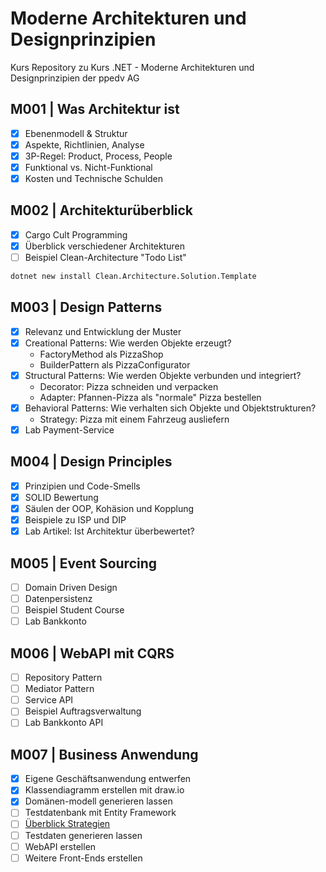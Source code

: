 # Moderne Architekturen und Designprinzipien
Kurs Repository zu Kurs .NET - Moderne Architekturen und Designprinzipien der ppedv AG

## M001 | Was Architektur ist

- [x] Ebenenmodell & Struktur
- [x] Aspekte, Richtlinien, Analyse
- [x] 3P-Regel: Product, Process, People
- [x] Funktional vs. Nicht-Funktional
- [x] Kosten und Technische Schulden

## M002 | Architekturüberblick

- [x] Cargo Cult Programming
- [x] Überblick verschiedener Architekturen
- [ ] Beispiel Clean-Architecture "Todo List"

```bash
dotnet new install Clean.Architecture.Solution.Template
```

## M003 | Design Patterns

- [x] Relevanz und Entwicklung der Muster
- [x] Creational Patterns: Wie werden Objekte erzeugt?
  *  FactoryMethod als PizzaShop
  *  BuilderPattern als PizzaConfigurator
- [x] Structural Patterns: Wie werden Objekte verbunden und integriert?
  *  Decorator: Pizza schneiden und verpacken
  *  Adapter: Pfannen-Pizza als "normale" Pizza bestellen
- [x] Behavioral Patterns: Wie verhalten sich Objekte und Objektstrukturen?
  *  Strategy: Pizza mit einem Fahrzeug ausliefern
- [x] Lab Payment-Service

## M004 | Design Principles

- [x] Prinzipien und Code-Smells
- [x] SOLID Bewertung
- [x] Säulen der OOP, Kohäsion und Kopplung
- [x] Beispiele zu ISP und DIP
- [x] Lab Artikel: Ist Architektur überbewertet?

## M005 | Event Sourcing

- [ ] Domain Driven Design
- [ ] Datenpersistenz
- [ ] Beispiel Student Course
- [ ] Lab Bankkonto

## M006 | WebAPI mit CQRS

- [ ] Repository Pattern
- [ ] Mediator Pattern
- [ ] Service API
- [ ] Beispiel Auftragsverwaltung
- [ ] Lab Bankkonto API

## M007 | Business Anwendung

- [x] Eigene Geschäftsanwendung entwerfen
- [x] Klassendiagramm erstellen mit draw.io
- [x] Domänen-modell generieren lassen
- [ ] Testdatenbank mit Entity Framework
- [ ] [Überblick Strategien](https://learn.microsoft.com/de-de/ef/core/testing/)
- [ ] Testdaten generieren lassen
- [ ] WebAPI erstellen
- [ ] Weitere Front-Ends erstellen